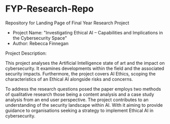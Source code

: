 # FYP-Research-Repo

Repository for Landing Page of Final Year Research Project

- Project Name: "Investigating Ethical AI –
Capabilities and Implications in the
Cybersecurity Space"
- Author: Rebecca Finnegan

Project Description:

This project analyses the Artificial Intelligence state of art and the impact on cybersecurity. It examines developments within the field and the associated security impacts.
Furthermore, the project covers AI Ethics, scoping the characteristics of an Ethical
AI alongside risks and concerns.

To address the research questions posed the paper employs two methods of qualitative
research those being a content analysis and a case study analysis from an end user
perspective. The project contributes to an understanding of the security landscape
within AI. With it aiming to provide guidance to organisations seeking a strategy to
implement Ethical AI in cybersecurity.

